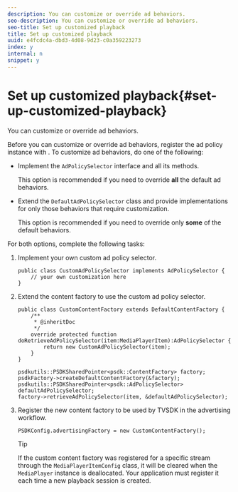 ```yaml
---
description: You can customize or override ad behaviors.
seo-description: You can customize or override ad behaviors.
seo-title: Set up customized playback
title: Set up customized playback
uuid: e4fcdc4a-dbd3-4d08-9d23-c0a359223273
index: y
internal: n
snippet: y
---
```


# Set up customized playback{#set-up-customized-playback}

You can customize or override ad behaviors.

Before you can customize or override ad behaviors, register the ad policy instance with . 
To customize ad behaviors, do one of the following:

* Implement the `AdPolicySelector` interface and all its methods.

  This option is recommended if you need to override **all** the default ad behaviors. 

* Extend the `DefaultAdPolicySelector` class and provide implementations for only those behaviors that require customization.

  This option is recommended if you need to override only **some** of the default behaviors.

For both options, complete the following tasks: 

1. Implement your own custom ad policy selector.

   ```
   public class CustomAdPolicySelector implements AdPolicySelector { 
       // your own customization here 
   }
   ```

1. Extend the content factory to use the custom ad policy selector.

   ```
   public class CustomContentFactory extends DefaultContentFactory { 
       /** 
        * @inheritDoc 
        */ 
       override protected function doRetrieveAdPolicySelector(item:MediaPlayerItem):AdPolicySelector { 
           return new CustomAdPolicySelector(item); 
       } 
   }
   ```

   ```
   psdkutils::PSDKSharedPointer<psdk::ContentFactory> factory; 
   psdkFactory->createDefaultContentFactory(&factory); 
   psdkutils::PSDKSharedPointer<psdk::AdPolicySelector> defaultAdPolicySelector; 
   factory->retrieveAdPolicySelector(item, &defaultAdPolicySelector);
   ```

1. Register the new content factory to be used by TVSDK in the advertising workflow.

   ```
   PSDKConfig.advertisingFactory = new CustomContentFactory();
   ```

   >[!TIP]
   >
   >If the custom content factory was registered for a specific stream through the `MediaPlayerItemConfig` class, it will be cleared when the `MediaPlayer` instance is deallocated. Your application must register it each time a new playback session is created.

